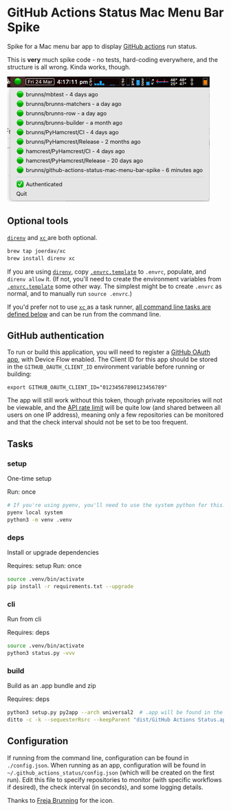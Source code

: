 # GitHub Actions Status Mac Menu Bar Spike

Spike for a Mac menu bar app to display [GitHub actions](https://pinboard.in/u:brunns/t:github-actions) run status.

This is **very** much spike code - no tests, hard-coding everywhere, and the structure is all wrong. Kinda works, though.

![image](docs/images/screenshot.png)

## Optional tools

[`direnv`](https://direnv.net/) and [`xc` ](https://xcfile.dev/) are both optional.

```sh
brew tap joerdav/xc
brew install direnv xc
```

If you are using [`direnv`](https://direnv.net/), copy [`.envrc.template`](/.envrc.template) to `.envrc`, populate, and
`direnv allow` it. (If not, you'll need to create the environment variables from [`.envrc.template`](/.envrc.template)
some other way. The simplest might be to create `.envrc` as normal, and to manually run `source .envrc`.)

If you'd prefer not to use [`xc` ](https://xcfile.dev/) as a task runner, [all command line tasks are defined below](#Tasks) and can be run from the command line.

## GitHub authentication

To run or build this application, you will need to register a
[GitHub OAuth app](https://docs.github.com/en/apps/oauth-apps/building-oauth-apps/creating-an-oauth-app), with Device
Flow enabled. The Client ID for this app should be stored in the `GITHUB_OAUTH_CLIENT_ID` environment variable before
running or building:

```shell
export GITHUB_OAUTH_CLIENT_ID="01234567890123456789"
```

The app will still work without this token, though private repositories will not be viewable, and the
[API rate limit](https://docs.github.com/en/rest/overview/resources-in-the-rest-api#rate-limiting) will be quite low
(and shared between all users on one IP address), meaning only a few repositories can be monitored and that the check
interval should not be set to be too frequent.

## Tasks

### setup
One-time setup

Run: once
```sh
# If you're using pyenv, you'll need to use the system python for this. If not, I expect this is the default.
pyenv local system  
python3 -m venv .venv
```

### deps

Install or upgrade dependencies

Requires: setup
Run: once
```sh
source .venv/bin/activate
pip install -r requirements.txt --upgrade
````

### cli

Run from cli

Requires: deps
```sh 
source .venv/bin/activate
python3 status.py -vvv
```

### build

Build as an .app bundle and zip

Requires: deps
```sh 
python3 setup.py py2app --arch universal2  # .app will be found in the dist/ folder
ditto -c -k --sequesterRsrc --keepParent "dist/GitHub Actions Status.app" "dist/GitHub Actions Status.app.zip"
```

## Configuration

If running from the command line, configuration can be found in `./config.json`. When running as an app,
configuration will be found in `~/.github_actions_status/config.json` (which will be created on the first
run). Edit this file to specify repositories to monitor (with specific workflows if desired), the check interval (in 
seconds), and some logging details.

Thanks to [Freja Brunning](https://twitter.com/freja_brunning) for the icon.
